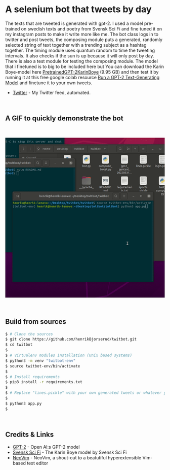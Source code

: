 
# A selenium bot that tweets by day

The texts that are tweeted is generated with gpt-2.
I used a model pre-trained on swedish texts and poetry from Svensk Sci Fi and fine tuned it on my instagram posts to make it write more like me. The bot class logs in to twitter and post tweets, the composing module puts a generated, randomly selected string of text together with a trending subject as a hashtag together. The timing module uses quantum random to time the tweeting intervals. It also checks if the sun is up because it will only post by day. There is also a test module for testing the composing module. The model that i finetuned is to big to be included here but You can download the Karin Boye-model here <a href="http://www.svenskscifi.se/KarinBoye/checkpoint_PretrainedGPT-2KarinBoye.tar">PretrainedGPT-2KarinBoye</a> (9.95 GB) and then test it by running it at this free google colab resource <a href="https://colab.research.google.com/drive/1VLG8e7YSEwypxU-noRNhsv5dW4NfTGce">Run a GPT-2 Text-Generating Model</a> and finetune it to your own tweets.
<br />

- [Twitter](https://twitter.com/HenrikBjorserud) - My Twitter feed, automated.

<br />

## A GIF to quickly demonstrate the bot

<br />

![The bot in action](Media/Peek202205021320.gif)

<br />

## Build from sources

```bash
$ # Clone the sources
$ git clone https://github.com/henrikBjorserud/twitbot.git
$ cd twitbot
$
$ # Virtualenv modules installation (Unix based systems)
$ python3 -m venv "twitbot-env"
$ source twitbot-env/bin/activate
$
$ # Install requirements
$ pip3 install -r requirements.txt
$
$ # Replace "lines.pickle" with your own generated tweets or whatever you want and run the "app.py" (It will run indefinitely until you press ctrl + c)
$ 
$ python3 app.py
$
```

<br />


## Credits & Links

- [GPT-2](https://github.com/openai/gpt-2) - Open AI:s GPT-2 model
- [Svensk Sci Fi](https://github.com/svenskscifi/karinboye) - The Karin Boye model by Svensk Sci Fi
- [NeoVim](https://neovim.io/) - NeoVim, a shout-out to a beatutiful hyperextensible Vim-based text editor

<br />



